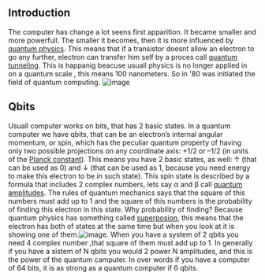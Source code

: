 ## Introduction
  The computer has change a lot seens first apparition. It became smaller and more powerfull. The smaller it becomes, then it is more influenced by [quantum physics](link). This means that if a transistor doesnt allow an electron to go any further, electron can transfer him self by a proces call [quantum tunneling](link). This is happanig beacuse usuall physics is no longer applied in on a quantum scale , this means 100 nanometers. So in '80 was initiated the field of quantum computing. ![image](https://github.com/playerjack/Quantum-Computing/blob/master/mustbe-cantbe.jpg)
  
 ## Qbits
  Usuall computer works on bits, that has 2 basic states. In a quantum computer we have qbits, that can be an electron’s internal angular momentum, or spin, which has the peculiar quantum property of having only two possible projections on any coordinate axis: +1/2 or –1/2 (in units of the [Planck constant](link)). This means you have 2  basic states, as well: ↑ (that can be used as 0) and ↓ (that can be used as 1, because you need energy to make this electron to be in such state). 
  This spin state is described by a formula that includes 2 complex numbers, lets say α and β call [quantum amplitudes](link). The rules of quantum mechanics says that the square of this numbers must add up to 1 and the square of this numbers is the probability of finding this electron in this state. Why probability of finding? Because quantum physics has something called [superposion](link), this means that the electron has both of states at the same time but when you look at it is showing one of them.![image](https://github.com/playerjack/Quantum-Computing/blob/master/mustbe-cantbe.jpg).
   When you have a system of 2 qbits you need 4 complex number ,that square of them must add up to 1. In generally if you have a sistem of N qbits you would 2 power N amplitudes, and this is the power of the quantum camputer. In over words if you have a computer of 64 bits, it is as strong as a quantum computer if 6 qbits.
   
   
